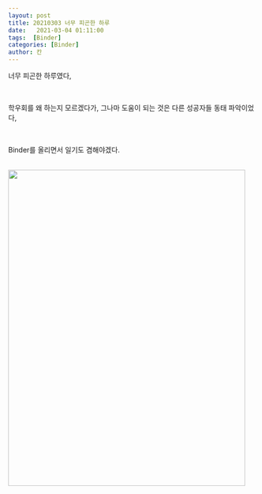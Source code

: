 ```yaml
---
layout: post
title: 20210303 너무 피곤한 하루
date:   2021-03-04 01:11:00
tags:  [Binder]
categories: [Binder]
author: 칸
---
```




<p>너무 피곤한 하루였다,</p>
<br>
<p>학우회를 왜 하는지 모르겠다가, 그나마 도움이 되는 것은 다른 성공자들 동태 파악이었다,</p>
<br>
<p>Binder를 올리면서 일기도 겸해야겠다.</p>
<br>
<img border="0" data-original-height="2048" data-original-width="1536" height="640" src="https://1.bp.blogspot.com/-3YeE24OjvBg/YD-0ueZRQRI/AAAAAAAADM0/JpR0Lenm8Nw4qL6-j0YVsiPFrDi3tm77gCLcBGAsYHQ/w480-h640/KakaoTalk_20210304_010628417.jpg" width="480" />
